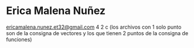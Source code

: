 # Erica Malena Nuñez
ericamalena.nunez.et32@gmail.com 
4 2 c (los archivos con 1 solo punto son de la consigna de vectores
y los que tienen 2 puntos de la consigna de funciones)
